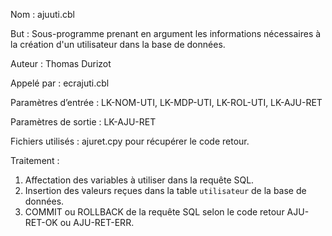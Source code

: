 Nom : ajuuti.cbl

But : Sous-programme prenant en argument les informations nécessaires à la création d'un utilisateur dans la base de données.

Auteur : Thomas Durizot

Appelé par : ecrajuti.cbl

Paramètres d’entrée : LK-NOM-UTI, LK-MDP-UTI, LK-ROL-UTI, LK-AJU-RET

Paramètres de sortie : LK-AJU-RET

Fichiers utilisés : ajuret.cpy pour récupérer le code retour.  

Traitement :

1. Affectation des variables à utiliser dans la requête SQL.
2. Insertion des valeurs reçues dans la table `utilisateur` de la base de données.  
3. COMMIT ou ROLLBACK de la requête SQL selon le code retour AJU-RET-OK ou AJU-RET-ERR.